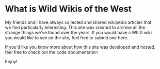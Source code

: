 ---
---
# What is Wild Wikis of the West

My friends and I have always collected and shared wikipedia articles that we find particularly interesting. This site was created to archive all the strange things we've found over the years. If you would have a WILD wiki you would like to see on the site, feel free to submit one here.

If you'd like you know more about how this site was developed and hosted, feel free to check out the code documentation

Enjoy!
